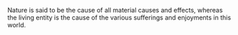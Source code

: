 Nature is said to be the cause of all material causes and effects, whereas the living entity is the cause of the various sufferings and enjoyments in this world.